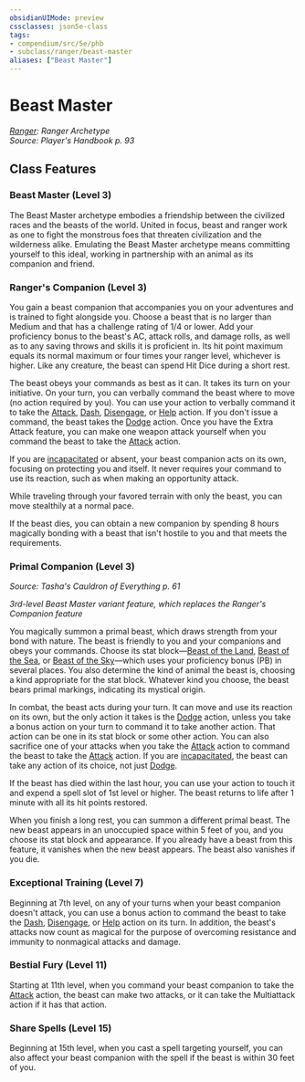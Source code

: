 ```yaml
---
obsidianUIMode: preview
cssclasses: json5e-class
tags:
- compendium/src/5e/phb
- subclass/ranger/beast-master
aliases: ["Beast Master"]
---
```

# Beast Master
*[Ranger](ranger.md): Ranger Archetype*  
*Source: Player's Handbook p. 93*  


## Class Features

### Beast Master (Level 3)

The Beast Master archetype embodies a friendship between the civilized races and the beasts of the world. United in focus, beast and ranger work as one to fight the monstrous foes that threaten civilization and the wilderness alike. Emulating the Beast Master archetype means committing yourself to this ideal, working in partnership with an animal as its companion and friend.

### Ranger's Companion (Level 3)

You gain a beast companion that accompanies you on your adventures and is trained to fight alongside you. Choose a beast that is no larger than Medium and that has a challenge rating of 1/4 or lower. Add your proficiency bonus to the beast's AC, attack rolls, and damage rolls, as well as to any saving throws and skills it is proficient in. Its hit point maximum equals its normal maximum or four times your ranger level, whichever is higher. Like any creature, the beast can spend Hit Dice during a short rest.

The beast obeys your commands as best as it can. It takes its turn on your initiative. On your turn, you can verbally command the beast where to move (no action required by you). You can use your action to verbally command it to take the [Attack](5E2014官方资源/规则/actions.md#Attack), [Dash](5E2014官方资源/规则/actions.md#Dash), [Disengage](5E2014官方资源/规则/actions.md#Disengage), or [Help](5E2014官方资源/规则/actions.md#Help) action. If you don't issue a command, the beast takes the [Dodge](5E2014官方资源/规则/actions.md#Dodge) action. Once you have the Extra Attack feature, you can make one weapon attack yourself when you command the beast to take the [Attack](5E2014官方资源/规则/actions.md#Attack) action.

If you are [incapacitated](5E2014官方资源/规则/conditions.md#incapacitated) or absent, your beast companion acts on its own, focusing on protecting you and itself. It never requires your command to use its reaction, such as when making an opportunity attack.

While traveling through your favored terrain with only the beast, you can move stealthily at a normal pace.

If the beast dies, you can obtain a new companion by spending 8 hours magically bonding with a beast that isn't hostile to you and that meets the requirements.

### Primal Companion (Level 3)
_Source: Tasha's Cauldron of Everything p. 61_

*3rd-level Beast Master variant feature, which replaces the Ranger's Companion feature*

You magically summon a primal beast, which draws strength from your bond with nature. The beast is friendly to you and your companions and obeys your commands. Choose its stat block—[Beast of the Land](5E2014官方资源/bestiary/beast/beast-of-the-land-tce.md), [Beast of the Sea](5E2014官方资源/bestiary/beast/beast-of-the-sea-tce.md), or [Beast of the Sky](5E2014官方资源/bestiary/beast/beast-of-the-sky-tce.md)—which uses your proficiency bonus (PB) in several places. You also determine the kind of animal the beast is, choosing a kind appropriate for the stat block. Whatever kind you choose, the beast bears primal markings, indicating its mystical origin.

In combat, the beast acts during your turn. It can move and use its reaction on its own, but the only action it takes is the [Dodge](5E2014官方资源/规则/actions.md#Dodge) action, unless you take a bonus action on your turn to command it to take another action. That action can be one in its stat block or some other action. You can also sacrifice one of your attacks when you take the [Attack](5E2014官方资源/规则/actions.md#Attack) action to command the beast to take the [Attack](5E2014官方资源/规则/actions.md#Attack) action. If you are [incapacitated](5E2014官方资源/规则/conditions.md#incapacitated), the beast can take any action of its choice, not just [Dodge](5E2014官方资源/规则/actions.md#Dodge).

If the beast has died within the last hour, you can use your action to touch it and expend a spell slot of 1st level or higher. The beast returns to life after 1 minute with all its hit points restored.

When you finish a long rest, you can summon a different primal beast. The new beast appears in an unoccupied space within 5 feet of you, and you choose its stat block and appearance. If you already have a beast from this feature, it vanishes when the new beast appears. The beast also vanishes if you die.

### Exceptional Training (Level 7)

Beginning at 7th level, on any of your turns when your beast companion doesn't attack, you can use a bonus action to command the beast to take the [Dash](5E2014官方资源/规则/actions.md#Dash), [Disengage](5E2014官方资源/规则/actions.md#Disengage), or [Help](5E2014官方资源/规则/actions.md#Help) action on its turn. In addition, the beast's attacks now count as magical for the purpose of overcoming resistance and immunity to nonmagical attacks and damage.

### Bestial Fury (Level 11)

Starting at 11th level, when you command your beast companion to take the [Attack](5E2014官方资源/规则/actions.md#Attack) action, the beast can make two attacks, or it can take the Multiattack action if it has that action.

### Share Spells (Level 15)

Beginning at 15th level, when you cast a spell targeting yourself, you can also affect your beast companion with the spell if the beast is within 30 feet of you.